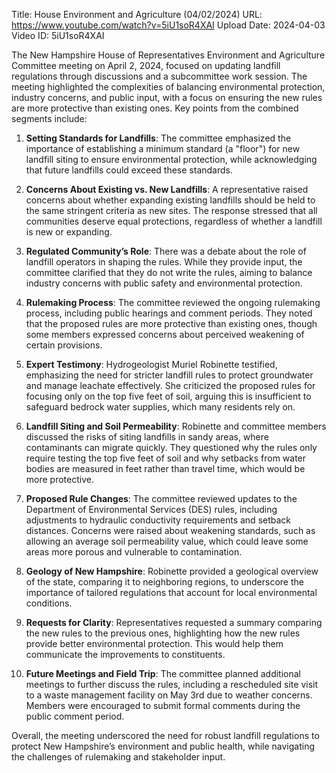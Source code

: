 Title: House Environment and Agriculture (04/02/2024)
URL: https://www.youtube.com/watch?v=5iU1soR4XAI
Upload Date: 2024-04-03
Video ID: 5iU1soR4XAI

The New Hampshire House of Representatives Environment and Agriculture Committee meeting on April 2, 2024, focused on updating landfill regulations through discussions and a subcommittee work session. The meeting highlighted the complexities of balancing environmental protection, industry concerns, and public input, with a focus on ensuring the new rules are more protective than existing ones. Key points from the combined segments include:

1. **Setting Standards for Landfills**: The committee emphasized the importance of establishing a minimum standard (a "floor") for new landfill siting to ensure environmental protection, while acknowledging that future landfills could exceed these standards.

2. **Concerns About Existing vs. New Landfills**: A representative raised concerns about whether expanding existing landfills should be held to the same stringent criteria as new sites. The response stressed that all communities deserve equal protections, regardless of whether a landfill is new or expanding.

3. **Regulated Community’s Role**: There was a debate about the role of landfill operators in shaping the rules. While they provide input, the committee clarified that they do not write the rules, aiming to balance industry concerns with public safety and environmental protection.

4. **Rulemaking Process**: The committee reviewed the ongoing rulemaking process, including public hearings and comment periods. They noted that the proposed rules are more protective than existing ones, though some members expressed concerns about perceived weakening of certain provisions.

5. **Expert Testimony**: Hydrogeologist Muriel Robinette testified, emphasizing the need for stricter landfill rules to protect groundwater and manage leachate effectively. She criticized the proposed rules for focusing only on the top five feet of soil, arguing this is insufficient to safeguard bedrock water supplies, which many residents rely on.

6. **Landfill Siting and Soil Permeability**: Robinette and committee members discussed the risks of siting landfills in sandy areas, where contaminants can migrate quickly. They questioned why the rules only require testing the top five feet of soil and why setbacks from water bodies are measured in feet rather than travel time, which would be more protective.

7. **Proposed Rule Changes**: The committee reviewed updates to the Department of Environmental Services (DES) rules, including adjustments to hydraulic conductivity requirements and setback distances. Concerns were raised about weakening standards, such as allowing an average soil permeability value, which could leave some areas more porous and vulnerable to contamination.

8. **Geology of New Hampshire**: Robinette provided a geological overview of the state, comparing it to neighboring regions, to underscore the importance of tailored regulations that account for local environmental conditions.

9. **Requests for Clarity**: Representatives requested a summary comparing the new rules to the previous ones, highlighting how the new rules provide better environmental protection. This would help them communicate the improvements to constituents.

10. **Future Meetings and Field Trip**: The committee planned additional meetings to further discuss the rules, including a rescheduled site visit to a waste management facility on May 3rd due to weather concerns. Members were encouraged to submit formal comments during the public comment period.

Overall, the meeting underscored the need for robust landfill regulations to protect New Hampshire’s environment and public health, while navigating the challenges of rulemaking and stakeholder input.